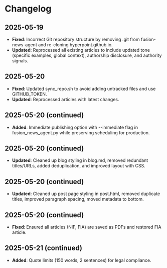 # Changelog

## 2025-05-19
- **Fixed**: Incorrect Git repository structure by removing .git from fusion-news-agent and re-cloning hyperpoint.github.io.
- **Updated**: Reprocessed all existing articles to include updated tone (specific examples, global context), authorship disclosure, and authority signals.

## 2025-05-20
- **Fixed**: Updated sync_repo.sh to avoid adding untracked files and use GITHUB_TOKEN.
- **Updated**: Reprocessed articles with latest changes.

## 2025-05-20 (continued)
- **Added**: Immediate publishing option with --immediate flag in fusion_news_agent.py while preserving scheduling for production.

## 2025-05-20 (continued)
- **Updated**: Cleaned up blog styling in blog.md, removed redundant titles/URLs, added deduplication, and improved layout with CSS.

## 2025-05-20 (continued)
- **Updated**: Cleaned up post page styling in post.html, removed duplicate titles, improved paragraph spacing, moved metadata to bottom.

## 2025-05-20 (continued)
- **Fixed**: Ensured all articles (NIF, FIA) are saved as PDFs and restored FIA article.

## 2025-05-21 (continued)
- **Added**: Quote limits (150 words, 2 sentences) for legal compliance.
